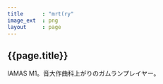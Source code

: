 ```yaml
---
title      : "mrt(ry"
image_ext  : png
layout     : page
---
```


## {{page.title}}

IAMAS M1。音大作曲科上がりのガムランプレイヤー。
